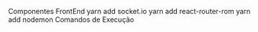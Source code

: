 Componentes FrontEnd
yarn add socket.io
yarn add react-router-rom
yarn add nodemon
Comandos de Execução
